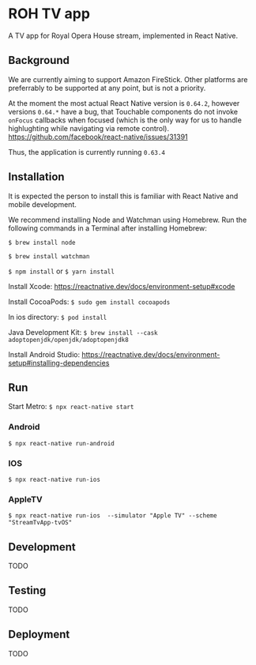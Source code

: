 # ROH TV app

A TV app for Royal Opera House stream, implemented in React Native. 

## Background

We are currently aiming to support Amazon FireStick.
Other platforms are preferrably to be supported at any point, but is not a priority.

At the moment the most actual React Native version is `0.64.2`, however versions `0.64.*` have a bug, that Touchable components do not invoke `onFocus` callbacks when focused (which is the only way for us to handle highlughting while navigating via remote control).
https://github.com/facebook/react-native/issues/31391

Thus, the application is currently running `0.63.4`

## Installation

It is expected the person to install this is familiar with React Native and mobile development.

We recommend installing Node and Watchman using Homebrew. Run the following commands in a Terminal after installing Homebrew:

`$ brew install node`

`$ brew install watchman`

`$ npm install` or `$ yarn install`

Install Xcode: https://reactnative.dev/docs/environment-setup#xcode

Install CocoaPods:
`$ sudo gem install cocoapods`

In ios directory:
`$ pod install`

Java Development Kit:
`$ brew install --cask adoptopenjdk/openjdk/adoptopenjdk8`

Install Android Studio: https://reactnative.dev/docs/environment-setup#installing-dependencies

## Run

Start Metro:
`$ npx react-native start`

### Android

`$ npx react-native run-android`

### IOS

`$ npx react-native run-ios`

### AppleTV

`$ npx react-native run-ios  --simulator "Apple TV" --scheme "StreamTvApp-tvOS"`

## Development

TODO

## Testing

TODO

## Deployment

TODO
